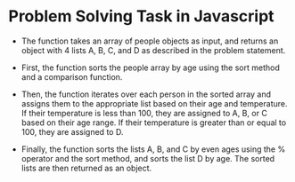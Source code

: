 # Problem Solving Task in Javascript

* The function takes an array of people objects as input, and returns an object with 4 lists A, B, C, and D as described in the problem statement.

* First, the function sorts the people array by age using the sort method and a comparison function.
* Then, the function iterates over each person in the sorted array and assigns them to the appropriate list based on their age and temperature. If their temperature is less than 100, they are assigned to A, B, or C based on their age range. If their temperature is greater than or equal to 100, they are assigned to D.
* Finally, the function sorts the lists A, B, and C by even ages using the % operator and the sort method, and sorts the list D by age. The sorted lists are then returned as an object.